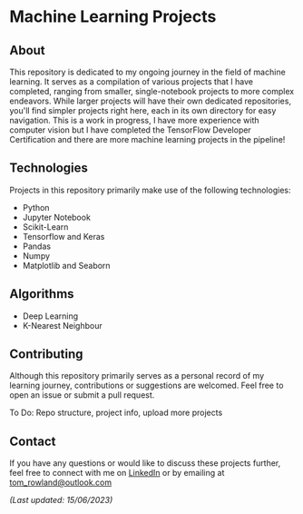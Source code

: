# Machine Learning Projects

## About
This repository is dedicated to my ongoing journey in the field of machine learning. It serves as a compilation of various projects that I have completed, ranging from smaller, single-notebook projects to more complex endeavors. While larger projects will have their own dedicated repositories, you'll find simpler projects right here, each in its own directory for easy navigation. This is a work in progress, I have more experience with computer vision but I have completed the TensorFlow Developer Certification and there are more machine learning projects in the pipeline!


## Technologies
Projects in this repository primarily make use of the following technologies:
- Python
- Jupyter Notebook
- Scikit-Learn
- Tensorflow and Keras
- Pandas
- Numpy
- Matplotlib and Seaborn

## Algorithms
- Deep Learning
- K-Nearest Neighbour

## Contributing
Although this repository primarily serves as a personal record of my learning journey, contributions or suggestions are welcomed. Feel free to open an issue or submit a pull request.

To Do: Repo structure, project info, upload more projects

## Contact
If you have any questions or would like to discuss these projects further, feel free to connect with me on [LinkedIn](https://www.linkedin.com/in/thomas-rowland-07a785155/) or by emailing at [tom_rowland@outlook.com](mailto:tom_rowland@outlook.com)

_(Last updated: 15/06/2023)_
